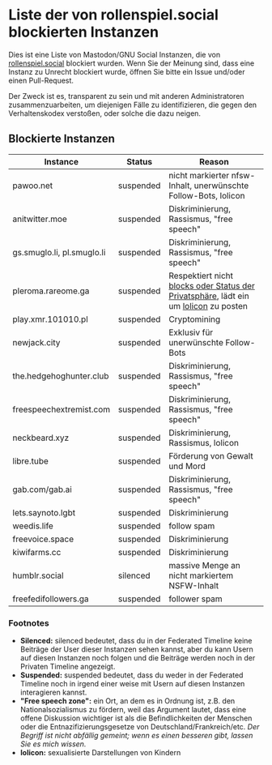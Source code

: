 Liste der von rollenspiel.social blockierten Instanzen
=======

Dies ist eine Liste von Mastodon/GNU Social Instanzen, die von [rollenspiel.social](https://rollenspiel.social) blockiert wurden. Wenn Sie der Meinung sind, dass eine Instanz zu Unrecht blockiert wurde, öffnen Sie bitte ein Issue und/oder einen Pull-Request.

Der Zweck ist es, transparent zu sein und mit anderen Administratoren zusammenzuarbeiten, um diejenigen Fälle zu identifizieren, die gegen den Verhaltenskodex verstoßen, oder solche die dazu neigen.

Blockierte Instanzen
-------
| Instance | Status | Reason |
| ---- | ---- | ---- |
| pawoo.net | suspended | nicht markierter nfsw-Inhalt, unerwünschte Follow-Bots, lolicon |
| anitwitter.moe | suspended | Diskriminierung, Rassismus, "free speech" |
| gs.smuglo.li, pl.smuglo.li  | suspended | Diskriminierung, Rassismus, "free speech" |
| pleroma.rareome.ga | suspended | Respektiert nicht [blocks oder Status der Privatsphäre](https://pleroma.rareome.ga/notice/113524), lädt ein um [lolicon](https://pleroma.rareome.ga/notice/55113) zu posten |
| play.xmr.101010.pl | suspended | Cryptomining |
| newjack.city | suspended | Exklusiv für unerwünschte Follow-Bots |
| the.hedgehoghunter.club | suspended | Diskriminierung, Rassismus, "free speech" |
| freespeechextremist.com | suspended | Diskriminierung, Rassismus, "free speech" |
| neckbeard.xyz | suspended | Diskriminierung, Rassismus, lolicon |
| libre.tube | suspended | Förderung von Gewalt und Mord |
| gab.com/gab.ai | suspended | Diskriminierung, Rassismus, "free speech" |
| lets.saynoto.lgbt | suspended | Diskriminierung |
| weedis.life | suspended | follow spam |
| freevoice.space | suspended | Diskriminierung |
| kiwifarms.cc | suspended | Diskriminierung |
| humblr.social | silenced | massive Menge an nicht markiertem NSFW-Inhalt |
| freefedifollowers.ga | suspended | follower spam |


### Footnotes

- **Silenced:** silenced bedeutet, dass du in der Federated Timeline keine Beiträge der User dieser Instanzen sehen kannst, aber du kann Usern auf diesen Instanzen noch folgen und die Beiträge werden noch in der Privaten Timeline angezeigt.
- **Suspended:** suspended bedeutet, dass du weder in der Federated Timeline noch in irgend einer weise mit Usern auf diesen Instanzen interagieren kannst.
- **"Free speech zone":** ein Ort, an dem es in Ordnung ist, z.B. den Nationalsozialismus zu fördern, weil das Argument lautet, dass eine offene Diskussion wichtiger ist als die Befindlichkeiten der Menschen oder die Entnazifizierungsgesetze von Deutschland/Frankreich/etc. *Der Begriff ist nicht abfällig gemeint; wenn es einen besseren gibt, lassen Sie es mich wissen.*
- **lolicon:** sexualisierte Darstellungen von Kindern